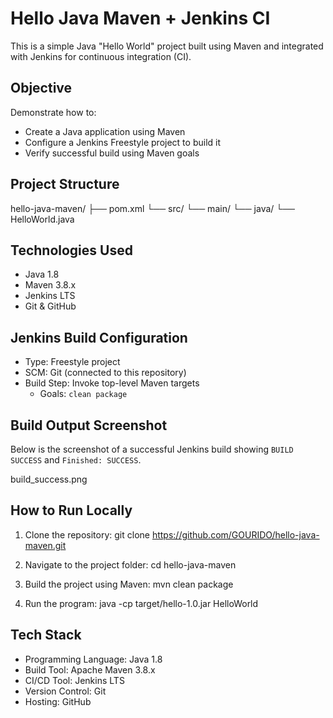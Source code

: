 # Hello Java Maven + Jenkins CI

This is a simple Java "Hello World" project built using Maven and integrated with Jenkins for continuous integration (CI).

## Objective

Demonstrate how to:
- Create a Java application using Maven
- Configure a Jenkins Freestyle project to build it
- Verify successful build using Maven goals

## Project Structure

hello-java-maven/ ├── pom.xml └── src/ └── main/ └── java/ └── HelloWorld.java

## Technologies Used

- Java 1.8
- Maven 3.8.x
- Jenkins LTS
- Git & GitHub

## Jenkins Build Configuration

- Type: Freestyle project
- SCM: Git (connected to this repository)
- Build Step: Invoke top-level Maven targets
  - Goals: `clean package`

## Build Output Screenshot

Below is the screenshot of a successful Jenkins build showing `BUILD SUCCESS` and `Finished: SUCCESS`.

build_success.png

## How to Run Locally

1. Clone the repository:
git clone https://github.com/GOURIDO/hello-java-maven.git

2. Navigate to the project folder:
cd hello-java-maven

3. Build the project using Maven:
mvn clean package

4. Run the program:
java -cp target/hello-1.0.jar HelloWorld

## Tech Stack

- Programming Language: Java 1.8
- Build Tool: Apache Maven 3.8.x
- CI/CD Tool: Jenkins LTS
- Version Control: Git
- Hosting: GitHub

